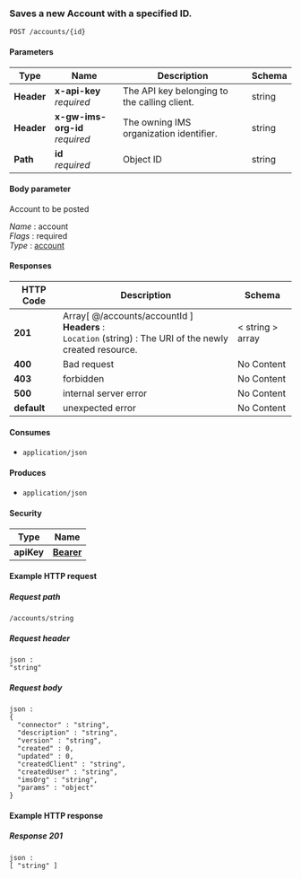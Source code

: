 
<a name="post_account_by_id"></a>
### Saves a new Account with a specified ID.
```
POST /accounts/{id}
```


#### Parameters

|Type|Name|Description|Schema|
|---|---|---|---|
|**Header**|**x-api-key**  <br>*required*|The API key belonging to the calling client.|string|
|**Header**|**x-gw-ims-org-id**  <br>*required*|The owning IMS organization identifier.|string|
|**Path**|**id**  <br>*required*|Object ID|string|


#### Body parameter
Account to be posted

*Name* : account  
*Flags* : required  
*Type* : [account](../definitions/account.md#account)


#### Responses

|HTTP Code|Description|Schema|
|---|---|---|
|**201**|Array[ @/accounts/accountId ]  <br>**Headers** :   <br>`Location` (string) : The URI of the newly created resource.|< string > array|
|**400**|Bad request|No Content|
|**403**|forbidden|No Content|
|**500**|internal server error|No Content|
|**default**|unexpected error|No Content|


#### Consumes

* `application/json`


#### Produces

* `application/json`


#### Security

|Type|Name|
|---|---|
|**apiKey**|**[Bearer](security.md#bearer)**|


#### Example HTTP request

##### Request path
```
/accounts/string
```


##### Request header
```
json :
"string"
```


##### Request body
```
json :
{
  "connector" : "string",
  "description" : "string",
  "version" : "string",
  "created" : 0,
  "updated" : 0,
  "createdClient" : "string",
  "createdUser" : "string",
  "imsOrg" : "string",
  "params" : "object"
}
```


#### Example HTTP response

##### Response 201
```
json :
[ "string" ]
```



